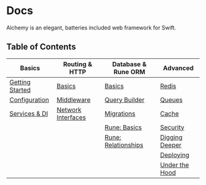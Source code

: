 # Docs

Alchemy is an elegant, batteries included web framework for Swift.

## Table of Contents

|Basics|Routing & HTTP|Database & Rune ORM|Advanced|
|-|-|-|-|
|[Getting Started](0_GettingStarted.md)|[Basics](3a_RoutingBasics.md)|[Basics](5a_DatabaseBasics.md)|[Redis](5d_Redis.md)|
|[Configuration](1_Configuration.md)|[Middleware](3b_RoutingMiddleware.md)|[Query Builder](5b_DatabaseQueryBuilder.md)|[Queues](8_Queues.md)|
|[Services & DI](2_Fusion.md)|[Network Interfaces](4_Papyrus.md)|[Migrations](5c_DatabaseMigrations.md)|[Cache](9_Cache.md)|
|||[Rune: Basics](6a_RuneBasics.md)|[Security](7_Security.md)|
|||[Rune: Relationships](6b_RuneRelationships.md)|[Digging Deeper](10_DiggingDeeper.md)|
||||[Deploying](11_Deploying.md)|
||||[Under the Hood](12_UnderTheHood.md)|
